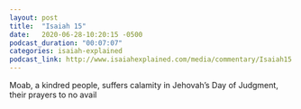 ```yaml
---
layout: post
title:  "Isaiah 15"
date:   2020-06-28-10:20:15 -0500
podcast_duration: "00:07:07"
categories: isaiah-explained
podcast_link: http://www.isaiahexplained.com/media/commentary/Isaiah15.mp3
---
```

Moab, a kindred people, suffers calamity in Jehovah’s Day of Judgment, their prayers to no avail
